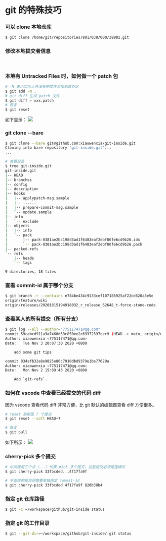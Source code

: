 # git 的特殊技巧

<a name="BVhPV"></a>
### 可以 clone 本地仓库

```bash
$ git clone /home/git/repositories/801/038/000/38801.git
```

<a name="ZrIcR"></a>
### 修改本地提交者信息

<br />

### 本地有 Untracked Files 时，如何做一个 patch 包

```bash
# -N 表示实际上并没有把文件添加到暂存区
$ git add -N .
# git diff 生成 patch 文件
$ git diff > xxx.patch
# 恢复
$ git reset
```
如下显示：
![](https://img.alicdn.com/tfs/TB1VW780hD1gK0jSZFsXXbldVXa-2484-1884.png)


### git clone --bare

```bash
$ git clone --bare git@github.com:xiaowenxia/git-inside.git
Cloning into bare repository 'git-inside.git'...
...

# 查看目录
$ tree git-inside.git 
git-inside.git
|-- HEAD
|-- branches
|-- config
|-- description
|-- hooks
|   |-- applypatch-msg.sample
|   |-- ......
|   |-- prepare-commit-msg.sample
|   `-- update.sample
|-- info
|   `-- exclude
|-- objects
|   |-- info
|   `-- pack
|       |-- pack-0381ae2bc198d3ad1f6483eaf2ebf80fe6cd9b26.idx
|       `-- pack-0381ae2bc198d3ad1f6483eaf2ebf80fe6cd9b26.pack
|-- packed-refs
`-- refs
    |-- heads
    `-- tags

9 directories, 18 files
```


### 查看 commit-id 属于哪个分支

```bash
$ git branch -r --contains e784be434c9133cef107185925af22cd620a8e5e
origin/feature/wiki
origin/releases/20201015194918032_r_release_62648_t-force-stone-code
```

### 查看某人的所有提交（所有分支）
```bash
$ git log --all --author="775117471@qq.com"
commit 59cabcd911a3a7460d53c850ee2c69372397cec9 (HEAD -> main, origin/main, origin/HEAD)
Author: xiaowenxia <775117471@qq.com>
Date:   Tue Nov 3 20:07:30 2020 +0800

    add some git tips

commit 834afb32e8e9825e80c7910dbd9379e1be77629a
Author: xiaowenxia <775117471@qq.com>
Date:   Mon Nov 2 15:09:43 2020 +0800

    Add `git-refs`.
```

### 如何在 vscode 中查看已经提交的代码 diff
因为 vscode 查看代码 diff 非常方便，比 git 默认的编辑器查看 diff 方便很多。
```bash
# reset 到前面 7 个提交
$ git reset --soft HEAD~7

# 恢复
$ git pull
```

如下所示：
![](https://img.alicdn.com/tfs/TB1A08J2AL0gK0jSZFtXXXQCXXa-3092-2098.png)

### cherry-pick 多个提交
```bash
# 中间使用三个点（...）代表 pick 多个提交，这些提交必须是连续的
$ git cherry-pick 33fbcded...4f17fa9f

# 不连续的提交则需要单独指定 commit-id
$ git cherry-pick 33fbcded 4f17fa9f 820b38b4
```


### 指定 git 仓库路径

```bash
$ git -C ~/workspace/github/git-inside status
```

### 指定 git 的工作目录

```bash
$ git --git-dir=~/workspace/github/git-inside/.git status
```